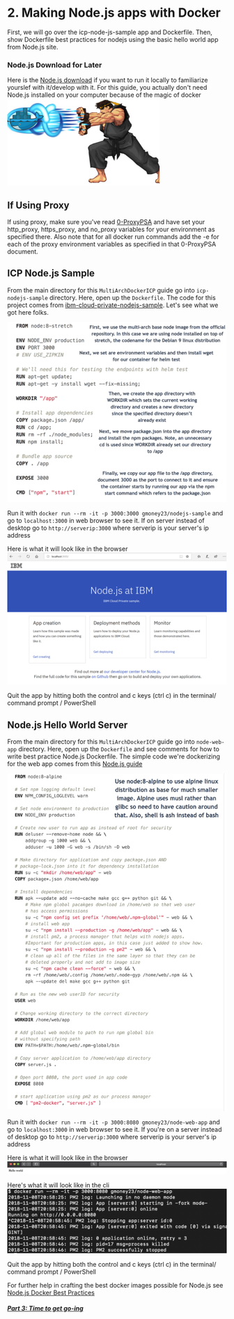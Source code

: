 # 2. Making Node.js apps with Docker
First, we will go over the icp-node-js-sample app and Dockerfile. Then, show Dockerfile best practices for nodejs using the basic hello world app from Node.js site.

### Node.js Download for Later
Here is the [Node.js download](https://nodejs.org/en/) if you want to run it locally to familiarize yourslef with it/develop with it. For this guide, you actually don't need Node.js installed on your computer because of the magic of docker ![Docker ryu](../images/docker-ryu.png)

## If Using Proxy
If using proxy, make sure you've read [0-ProxyPSA](0-ProxyPSA.md) and have set your http_proxy, https_proxy, and no_proxy variables for your environment as specified there. Also note that for all docker run commands add the -e for each of the proxy environment variables as specified in that 0-ProxyPSA document.


## ICP Node.js Sample
From the main directory for this `MultiArchDockerICP` guide go into `icp-nodejs-sample` directory. Here, open up the `Dockerfile`. The code for this project comes from [ibm-cloud-private-nodejs-sample](https://github.com/ibm-developer/icp-nodejs-sample). Let's see what we got here folks.

![Node.js-icp-sample-Docker](../images/icp-nodejs-sample-Dockerfile.png)

Run it with `docker run --rm -it -p 3000:3000 gmoney23/nodejs-sample` and go to `localhost:3000` in web browser to see it. If on server instead of desktop go to `http://serverip:3000` where serverip is your server's ip address

Here is what it will look like in the browser ![node-web-output](../images/icp-nodejs-sample.PNG)

Quit the app by hitting both the control and c keys (ctrl c) in the terminal/ command prompt / PowerShell

## Node.js Hello World Server
From the main directory for this `MultiArchDockerICP` guide go into `node-web-app` directory. Here, open up the `Dockerfile` and see comments for how to write best practice Node.js Dockerfile. The simple code we're dockerizing for the web app comes from this [Node.js guide](https://nodejs.org/en/docs/guides/nodejs-docker-webapp/)

![Node.js-web-app-Docker](../images/node-web-app-Dockerfile.png)

Run it with `docker run --rm -it -p 3000:8080 gmoney23/node-web-app` and go to `localhost:3000` in web browser to see it. If you're on a server instead of desktop go to `http://serverip:3000` where serverip is your server's ip address

Here is what it will look like in the browser ![node-web-output](../images/node-web-browser.png)

Here's what it will look like in the cli ![node-web-cli](../images/node-web-cli.png)

Quit the app by hitting both the control and c keys (ctrl c) in the terminal/ command prompt / PowerShell

For further help in crafting the best docker images possible for Node.js see [Node.js Docker Best Practices](https://github.com/nodejs/docker-node/blob/master/docs/BestPractices.md)

##### [Part 3: Time to get go-ing](3-Best-Practice-go.md)
